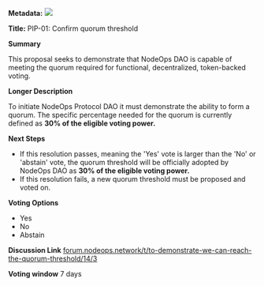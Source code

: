**Metadata:** [![](https://img.shields.io/badge/Status-Approved-brightgreen)]()

**Title:** PIP-01: Confirm quorum threshold

**Summary**

This proposal seeks to demonstrate that NodeOps DAO is capable of meeting the quorum required for functional, decentralized, token-backed voting.

**Longer Description**

To initiate NodeOps Protocol DAO it must demonstrate the ability to form a quorum. The specific percentage needed for the quorum is currently defined as **30% of the eligible voting power.**

**Next Steps**

- If this resolution passes, meaning the 'Yes' vote is larger than the 'No' or 'abstain' vote, the quorum threshold will be officially adopted by NodeOps DAO as **30% of the eligible voting power.**
- If this resolution fails, a new quorum threshold must be proposed and voted on.

**Voting Options**

- Yes
- No
- Abstain

**Discussion Link**
[forum.nodeops.network/t/to-demonstrate-we-can-reach-the-quorum-threshold/14/3](https://forum.nodeops.network/t/to-demonstrate-we-can-reach-the-quorum-threshold/14/3)

**Voting window**
7 days
